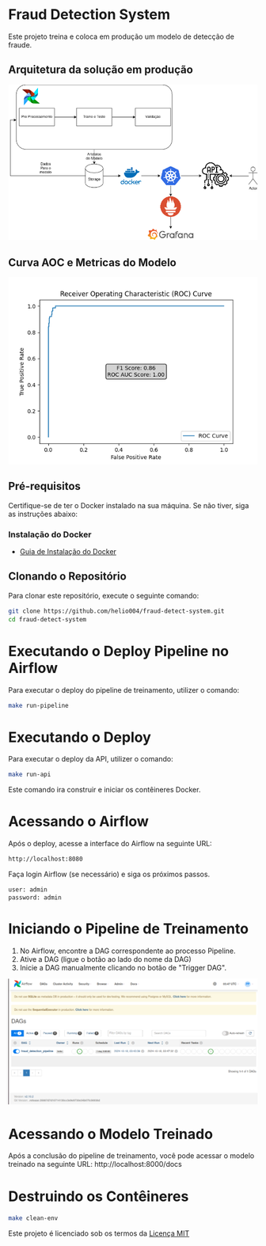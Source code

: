 # Fraud Detection System

Este projeto treina e coloca em produção um modelo de detecção de fraude.

## Arquitetura da solução em produção

![Diagrama](imgs/diagrama.png)

## Curva AOC e Metricas do Modelo

![Curva ROC](model/metrics/roc_curve.png)

## Pré-requisitos

Certifique-se de ter o Docker  instalado na sua máquina. Se não tiver, siga as instruções abaixo:

### Instalação do Docker

- [Guia de Instalação do Docker](https://docs.docker.com/get-docker/)


## Clonando o Repositório

Para clonar este repositório, execute o seguinte comando:

```bash
git clone https://github.com/helio004/fraud-detect-system.git
cd fraud-detect-system
```

# Executando o Deploy Pipeline no Airflow

Para executar o deploy do pipeline de treinamento, utilizer o comando:

```bash
make run-pipeline
```

# Executando o Deploy

Para executar o deploy da API, utilizer o comando:

```bash
make run-api
```

Este comando ira construir e iniciar os contêineres Docker.

# Acessando o Airflow

Após o deploy, acesse a interface do Airflow na seguinte URL:

```bash
http://localhost:8080
```

Faça login Airflow (se necessário) e siga os próximos passos.

```
user: admin
password: admin
```
# Iniciando o Pipeline de Treinamento

1. No Airflow, encontre a DAG correspondente ao processo Pipeline.
2. Ative a DAG (ligue o botão ao lado do nome da DAG)
3. Inicie a DAG manualmente clicando no botão de "Trigger DAG".

![](imgs/airflow.png)

# Acessando o Modelo Treinado

Após a conclusão do pipeline de treinamento, você pode acessar o modelo treinado na seguinte URL: http://localhost:8000/docs


# Destruindo os Contêineres

```bash
make clean-env
```

Este projeto é licenciado sob os termos da [Licença MIT](./LICENSE)